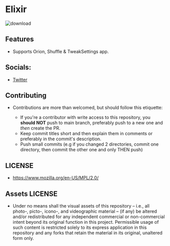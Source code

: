 # Elixir

![download](https://i.ibb.co/cwFH9k3/787-A2-C6-F-12-BF-4-CF2-B894-F30-C9-FC57-CF9.png)

## Features

* Supports Orion, Shuffle & TweakSettings app.

## Socials:

* [Twitter](https://twitter.com/Lukii120)

## Contributing

* Contributions are more than welcomed, but should follow this etiquette:

	* If you're a contributor with write access to this repository, you **should NOT** push to main branch, preferably push to a new one and *then* create the PR.
	* Keep commit titles short and then explain them in comments or preferably in the commit's description.
	* Push small commits (e.g if you changed 2 directories, commit one directory, then commit the other one and only THEN push)

## LICENSE

* https://www.mozilla.org/en-US/MPL/2.0/

## Assets LICENSE

* Under no means shall the visual assets of this repository – i.e., all photo-, picto-, icono-, and videographic material – (if any) be altered and/or redistributed for any independent commercial or non-commercial intent beyond its original function in this project. Permissible usage of such content is restricted solely to its express application in this repository and any forks that retain the material in its original, unaltered form only.
